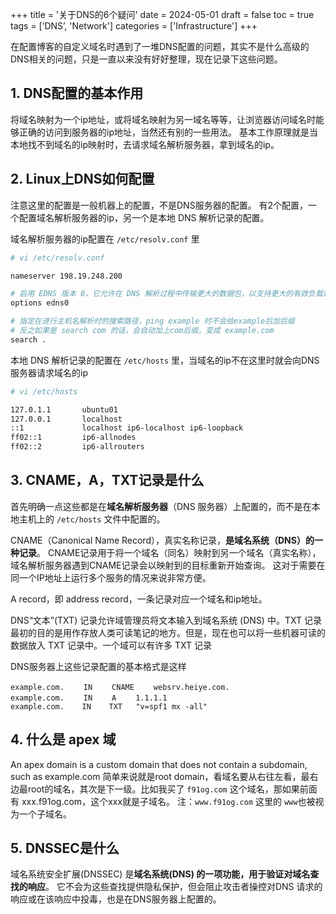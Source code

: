 +++
title = '关于DNS的6个疑问'
date = 2024-05-01
draft = false
toc = true
tags = [‘DNS’, 'Network']
categories = ['Infrastructure']
+++

在配置博客的自定义域名时遇到了一堆DNS配置的问题，其实不是什么高级的DNS相关的问题，只是一直以来没有好好整理，现在记录下这些问题。
<!--more-->

## 1. DNS配置的基本作用
将域名映射为一个ip地址，或将域名映射为另一域名等等，让浏览器访问域名时能够正确的访问到服务器的ip地址，当然还有别的一些用法。
基本工作原理就是当本地找不到域名的ip映射时，去请求域名解析服务器，拿到域名的ip。

## 2. Linux上DNS如何配置
注意这里的配置是一般机器上的配置，不是DNS服务器的配置。
有2个配置，一个配置域名解析服务器的ip，另一个是本地 DNS 解析记录的配置。

域名解析服务器的ip配置在 `/etc/resolv.conf` 里
```sh
# vi /etc/resolv.conf

nameserver 198.19.248.200

# 启用 EDNS 版本 0，它允许在 DNS 解析过程中传输更大的数据包，以支持更大的有效负载和更高的性能
options edns0 

# 指定在进行主机名解析时的搜索路径，ping example 时不会给example后加后缀
# 反之如果是 search com 的话，会自动加上com后缀，变成 example.com
search .
```

本地 DNS 解析记录的配置在 `/etc/hosts` 里，当域名的ip不在这里时就会向DNS服务器请求域名的ip
```sh
# vi /etc/hosts

127.0.1.1       ubuntu01
127.0.0.1       localhost
::1             localhost ip6-localhost ip6-loopback
ff02::1         ip6-allnodes
ff02::2         ip6-allrouters
```

## 3. CNAME，A，TXT记录是什么
首先明确一点这些都是在**域名解析服务器**（DNS 服务器）上配置的，而不是在本地主机上的 `/etc/hosts` 文件中配置的。

CNAME（Canonical Name Record），真实名称记录，**是域名系统（DNS）的一种记录**。 CNAME记录用于将一个域名（同名）映射到另一个域名（真实名称），域名解析服务器遇到CNAME记录会以映射到的目标重新开始查询。 这对于需要在同一个IP地址上运行多个服务的情况来说非常方便。

A record，即 address record，一条记录对应一个域名和ip地址。

DNS“文本”(TXT) 记录允许域管理员将文本输入到域名系统 (DNS) 中。TXT 记录最初的目的是用作存放人类可读笔记的地方。但是，现在也可以将一些机器可读的数据放入 TXT 记录中。一个域可以有许多 TXT 记录

DNS服务器上这些记录配置的基本格式是这样
```
example.com. 　　IN 　　CNAME 　　websrv.heiye.com.
example.com. 　　IN 　　A 　　1.1.1.1
example.com.    IN    TXT   "v=spf1 mx -all"
```

## 4. 什么是 apex 域
An apex domain is a custom domain that does not contain a subdomain, such as example.com
简单来说就是root domain，看域名要从右往左看，最右边最root的域名，其次是下一级。比如我买了 `f91og.com` 这个域名，那如果前面有 xxx.f91og.com，这个xxx就是子域名。
注：`www.f91og.com` 这里的 `www`也被视为一个子域名。

## 5. DNSSEC是什么
域名系统安全扩展(DNSSEC) 是**域名系统(DNS) 的一项功能，用于验证对域名查找的响应**。 它不会为这些查找提供隐私保护，但会阻止攻击者操控对DNS 请求的响应或在该响应中投毒，也是在DNS服务器上配置的。


